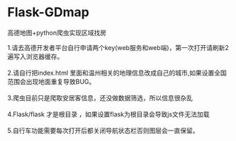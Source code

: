# Flask-GDmap
高德地图+python爬虫实现区域找房


1.请去高德开发者平台自行申请两个key(web服务和web端)，第一次打开请刷新2遍写入浏览器缓存。
<br><br>
2.请自行把index.html 里面和温州相关的地理信息改成自己的城市,如果设置全国范围会出现地面重复导致BUG。
<br><br>
3.爬虫目前只是爬取安居客信息，还没做数据筛选，所以信息很杂乱
<br><br>
4.Flask/flask 才是根目录 ，如果设置flask为根目录会导致js文件无法加载
<br><br>
5.自行车功能需要每次打开后都关闭导航状态栏否则图层会一直保留。
